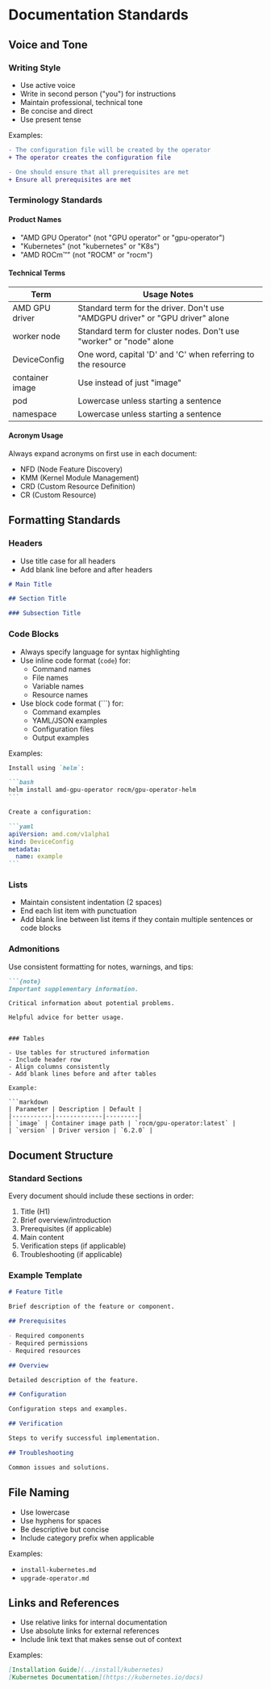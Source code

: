 # Documentation Standards

## Voice and Tone

### Writing Style

- Use active voice
- Write in second person ("you") for instructions
- Maintain professional, technical tone
- Be concise and direct
- Use present tense

Examples:

```diff
- The configuration file will be created by the operator
+ The operator creates the configuration file

- One should ensure that all prerequisites are met
+ Ensure all prerequisites are met
```

### Terminology Standards

#### Product Names

- "AMD GPU Operator" (not "GPU operator" or "gpu-operator")
- "Kubernetes" (not "kubernetes" or "K8s")
- "AMD ROCm™" (not "ROCM" or "rocm")

#### Technical Terms

| Term | Usage Notes |
|------|-------------|
| AMD GPU driver | Standard term for the driver. Don't use "AMDGPU driver" or "GPU driver" alone |
| worker node | Standard term for cluster nodes. Don't use "worker" or "node" alone |
| DeviceConfig | One word, capital 'D' and 'C' when referring to the resource |
| container image | Use instead of just "image" |
| pod | Lowercase unless starting a sentence |
| namespace | Lowercase unless starting a sentence |

#### Acronym Usage

Always expand acronyms on first use in each document:

- NFD (Node Feature Discovery)
- KMM (Kernel Module Management)
- CRD (Custom Resource Definition)
- CR (Custom Resource)

## Formatting Standards

### Headers

- Use title case for all headers
- Add blank line before and after headers

```markdown
# Main Title

## Section Title

### Subsection Title
```

### Code Blocks

- Always specify language for syntax highlighting
- Use inline code format (`code`) for:
  - Command names
  - File names
  - Variable names
  - Resource names
- Use block code format (```) for:
  - Command examples
  - YAML/JSON examples
  - Configuration files
  - Output examples

Examples:

````markdown
Install using `helm`:

```bash
helm install amd-gpu-operator rocm/gpu-operator-helm
```

Create a configuration:

```yaml
apiVersion: amd.com/v1alpha1
kind: DeviceConfig
metadata:
  name: example
```
````

### Lists

- Maintain consistent indentation (2 spaces)
- End each list item with punctuation
- Add blank line between list items if they contain multiple sentences or code blocks

### Admonitions

Use consistent formatting for notes, warnings, and tips:

```markdown
```{note}
Important supplementary information.
```

```{warning}
Critical information about potential problems.
```

```{tip}
Helpful advice for better usage.
```

```text

### Tables

- Use tables for structured information
- Include header row
- Align columns consistently
- Add blank lines before and after tables

Example:

```markdown
| Parameter | Description | Default |
|-----------|-------------|---------|
| `image` | Container image path | `rocm/gpu-operator:latest` |
| `version` | Driver version | `6.2.0` |
```

## Document Structure

### Standard Sections

Every document should include these sections in order:

1. Title (H1)
2. Brief overview/introduction
3. Prerequisites (if applicable)
4. Main content
5. Verification steps (if applicable)
6. Troubleshooting (if applicable)

### Example Template

```markdown
# Feature Title

Brief description of the feature or component.

## Prerequisites

- Required components
- Required permissions
- Required resources

## Overview

Detailed description of the feature.

## Configuration

Configuration steps and examples.

## Verification

Steps to verify successful implementation.

## Troubleshooting

Common issues and solutions.
```

## File Naming

- Use lowercase
- Use hyphens for spaces
- Be descriptive but concise
- Include category prefix when applicable

Examples:

- `install-kubernetes.md`
- `upgrade-operator.md`

## Links and References

- Use relative links for internal documentation
- Use absolute links for external references
- Include link text that makes sense out of context

Examples:

```markdown
[Installation Guide](../install/kubernetes)
[Kubernetes Documentation](https://kubernetes.io/docs)
```
